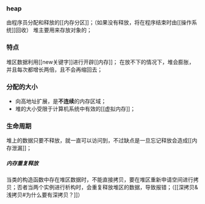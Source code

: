 ### heap
由程序员分配和释放的[[内存分区]]；（如果没有释放，将在程序结束时由[[操作系统]]回收）
堆主要用来存放对象的；
### 特点
堆区数据利用[[new关键字]]进行开辟[[内存]]；
在放不下的情况下，堆会膨胀，并且每次都增长两倍，且不会再缩回去；
### 分配的大小
-   向高地址扩展，是**不连续**的内存区域；
-   堆的大小受限于计算机系统中有效的[[虚拟内存]]；
### 生命周期
堆上的数据只要不释放，就一直可以访问到，不过缺点是一旦忘记释放会造成[[内存泄漏]]；
##### 内存重复释放
当类的构造函数中存在堆区数据时，不能直接拷贝，要在堆区重新申请空间进行拷贝；否者当两个实例进行析构时，会重复释放堆区的数据，导致报错；（[[深拷贝&浅拷贝#为什么要有深拷贝？]]）